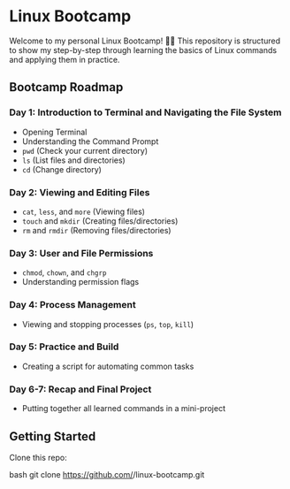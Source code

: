 # Linux Bootcamp

Welcome to my personal Linux Bootcamp! 👩‍💻 This repository is structured to show my step-by-step through learning the basics of Linux commands and applying them in practice.

## Bootcamp Roadmap

### Day 1: Introduction to Terminal and Navigating the File System

* Opening Terminal
* Understanding the Command Prompt
* `pwd` (Check your current directory)
* `ls` (List files and directories)
* `cd` (Change directory)

### Day 2: Viewing and Editing Files

* `cat`, `less`, and `more` (Viewing files)
* `touch` and `mkdir` (Creating files/directories)
* `rm` and `rmdir` (Removing files/directories)

### Day 3: User and File Permissions

* `chmod`, `chown`, and `chgrp`
* Understanding permission flags

### Day 4: Process Management

* Viewing and stopping processes (`ps`, `top`, `kill`)

### Day 5: Practice and Build

* Creating a script for automating common tasks

### Day 6-7: Recap and Final Project

* Putting together all learned commands in a mini-project

## Getting Started

Clone this repo:

bash
git clone https://github.com/<yourusername>/linux-bootcamp.git


